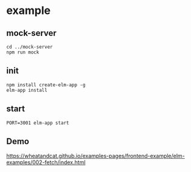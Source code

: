 # example

## mock-server

```
cd ../mock-server
npm run mock
```


## init

```
npm install create-elm-app -g
elm-app install
```

## start

```
PORT=3001 elm-app start
```

## Demo
https://wheatandcat.github.io/examples-pages/frontend-example/elm-examples/002-fetch/index.html